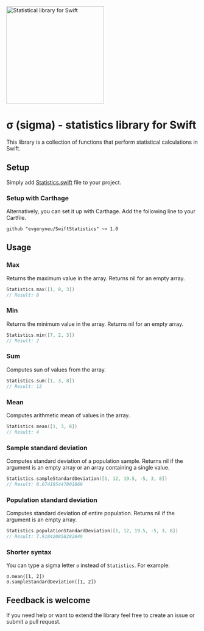 <img src='https://raw.githubusercontent.com/evgenyneu/SwiftStatistics/master/Graphics/logo.png' width='256' alt='Statistical library for Swift'>

# σ (sigma) - statistics library for Swift

This library is a collection of functions that perform statistical calculations in Swift.

## Setup

Simply add [Statistics.swift](https://github.com/evgenyneu/SwiftStatistics/blob/master/SwiftStatistics/Statistics.swift) file to your project.

### Setup with Carthage

Alternatively, you can set it up with Carthage. Add the following line to your Cartfile.

```
github "evgenyneu/SwiftStatistics" ~> 1.0
```

## Usage

### Max

Returns the maximum value in the array. Returns nil for an empty array.

```Swift
Statistics.max([1, 8, 3])
// Result: 8
```

### Min

Returns the minimum value in the array. Returns nil for an empty array.

```Swift
Statistics.min([7, 2, 3])
// Result: 2
```

### Sum

Computes sun of values from the array.

```Swift
Statistics.sum([1, 3, 8])
// Result: 12
```

### Mean

Computes arithmetic mean of values in the array.

```Swift
Statistics.mean([1, 3, 8])
// Result: 4
```

### Sample standard deviation

Computes standard deviation of a population sample.
Returns nil if the argument is an empty array or an array containing a single value.

```Swift
Statistics.sampleStandardDeviation([1, 12, 19.5, -5, 3, 8])
// Result: 8.674195447801869
```

### Population standard deviation

Computes standard deviation of entire population. Returns nil if the argument is an empty array.

```Swift
Statistics.populationStandardDeviation([1, 12, 19.5, -5, 3, 8])
// Result: 7.918420858282849
```

### Shorter syntax

You can type a sigma letter `σ` instead of `Statistics`. For example:

```
σ.mean([1, 2])
σ.sampleStandardDeviation([1, 2])
```

## Feedback is welcome

If you need help or want to extend the library feel free to create an issue or submit a pull request.

